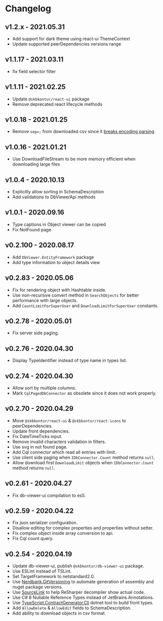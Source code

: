 # Changelog

## v1.2.x - 2021.05.31
- Add support for dark theme using react-ui ThemeContext
- Update supported peerDependencies versions range

## v1.1.17 - 2021.03.11
- fix field selector filter

## v1.1.11 - 2021.02.25
- Update `@skbkontur/react-ui` package
- Remove deprecated react lifecycle methods

## v1.0.18 - 2021.01.25
- Remove `sep=;` from downloaded csv since it [breaks encoding parsing](https://stackoverflow.com/questions/20395699/sep-statement-breaks-utf8-bom-in-csv-file-which-is-generated-by-xsl)

## v1.0.16 - 2021.01.21
- Use DownloadFileStream to be more memory efficient when downloading large files

## v1.0.4 - 2020.10.13
- Explicitly allow sorting in SchemaDescription
- Add validations to DbViewerApi methods

## v1.0.1 - 2020.09.16
- Type captions in Object viewer can be copied
- Fix NotFound page

## v0.2.100 - 2020.08.17
- Add `DbViewer.EntityFramework` package
- Add type information to object details view

## v0.2.83 - 2020.05.06
- Fix for rendering object with Hashtable inside.
- Use non-recursive convert method in `SearchObjects` for better performance with large objects.
- Add `CountLimitForSuperUser` and `DownloadLimitForSuperUser` constants.

## v0.2.78 - 2020.05.01
- Fix server side paging.

## v0.2.76 - 2020.04.30
- Display TypeIdentifier instead of type name in types list.

## v0.2.74 - 2020.04.30
- Allow sort by multiple columns.
- Mark `CqlPagedDbConnector` as obsolete since it does not work properly.

## v0.2.70 - 2020.04.29
- Move `@skbkontur/react-ui` & `@skbkontur/react-icons` to peerDependencies.
- Update front dependencies.
- Fix DateTimeTicks input.
- Remove invalid characters validation in filters.
- Use svg in not found page.
- Add Cql connector which read all entries with limit.
- Use client side paging when `IDbConnector.Count` method returns `null`.
- Allow download first `DownloadLimit` objects when `IDbConnector.Count` method returns `null`.

## v0.2.61 - 2020.04.27
- Fix db-viewer-ui compilation to es5.

## v0.2.59 - 2020.04.22
- Fix json serializer configuration.
- Disallow editing for complex properties and properties without setter.
- Fix complex object inside array conversion to api.
- Fix Cql count query.

## v0.2.54 - 2020.04.19
- Update db-viewer-ui, publish `@skbkontur/db-viewer-ui` package.
- Use ESLint instead of TSLint.
- Set TargetFramework to netstandard2.0.
- Use [Nerdbank.GitVersioning](https://github.com/dotnet/Nerdbank.GitVersioning) to automate generation of assembly and nuget package versions.
- Use [SourceLink](https://github.com/dotnet/sourcelink) to help ReSharper decompiler show actual code.
- Use C# 8 Nullable Reference Types instead of JetBrains.Annotations.
- Use [TypeScript.ContractGenerator.Cli](https://www.nuget.org/packages/SkbKontur.TypeScript.ContractGenerator.Cli) dotnet tool to build front types.
- Add `AllowDelete` & `AllowEdit` fields to SchemaDescription.
- Add ability to download objects in csv format.
